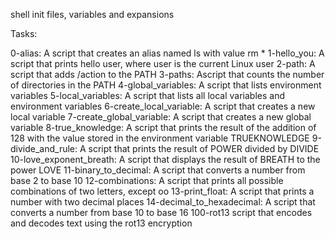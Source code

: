 shell init files, variables and expansions

Tasks:

0-alias: A script that creates an alias named ls with value rm *
1-hello_you: A script that prints hello user, where user is the current Linux user
2-path: A script that adds /action to the PATH
3-paths: Ascript that counts the number of directories in the PATH
4-global_variables: A script that lists environment variables
5-local_variables: A script that lists all local variables and environment variables
6-create_local_variable: A script that creates a new local variable
7-create_global_variable: A script that creates a new global variable
8-true_knowledge: A script that prints the result of the addition of 128 with the value stored in the environment variable TRUEKNOWLEDGE
9-divide_and_rule: A script that prints the result of POWER divided by DIVIDE
10-love_exponent_breath: A script that displays the result of BREATH to the power LOVE
11-binary_to_decimal: A script that converts a number from base 2 to base 10
12-combinations: A  script that prints all possible combinations of two letters, except oo
13-print_float: A script that prints a number with two decimal places
14-decimal_to_hexadecimal: A script that converts a number from base 10 to base 16
100-rot13 script that encodes and decodes text using the rot13 encryption
